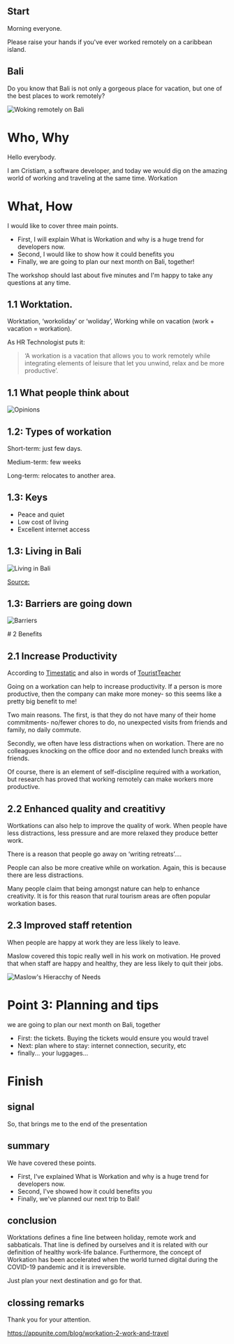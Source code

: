 ## Start
Morning everyone.

Please raise your hands if you've ever worked remotely on a caribbean island.

## Bali
Do you know that Bali is not only a gorgeous place for vacation, but one of the best places to work remotely?

![Woking remotely on Bali](images/bali-working.jpeg)

# Who, Why
Hello everybody. 

I am Cristiam, a software developer, and today we would dig on the amazing world of working and traveling at the same time. Workation

# What, How

I would like to cover three main points.

- First, I will explain What is Workation and why is a huge trend for developers now.
- Second, I would like to show how it could benefits you
- Finally, we are going to plan our next month on Bali, together!

The workshop should last about five minutes and I'm happy to take any questions at any time.

## 1.1 Worktation.

Worktation, ‘workoliday’ or ‘woliday’, 
Working while on vacation (work + vacation = workation).

As HR Technologist puts it:

> ‘A workation is a vacation that allows you to work remotely while integrating elements of leisure that let you unwind, relax and be more productive’.

## 1.1 What people think about
![Opinions](images/01_1_twitterpool.png)


## 1.2: Types of workation

Short-term: just few days.

Medium-term: few weeks

Long-term: relocates to another area. 

## 1.3: Keys

- Peace and quiet
- Low cost of living
- Excellent internet access

## 1.3: Living in Bali
![Living in Bali](images/01_3_living_bali.png)

[Source: ](https://digitalnomads.world/city-guide/bali/#Costs)

## 1.3: Barriers are going down
![Barriers](images/01_3_trend.png)


# 2 Benefits
## 2.1 Increase Productivity

According to [Timestatic](https://timetastic.co.uk/blog/what-is-a-workation) and also in words of [TouristTeacher]( https://tourismteacher.com/workation/)

Going on a workation can help to increase productivity. If a person is more productive, then the company can make more money- so this seems like a pretty big benefit to me!

Two main reasons. The first, is that they do not have many of their home commitments- no/fewer chores to do, no unexpected visits from friends and family, no daily commute.

Secondly, we often have less distractions when on workation. There are no colleagues knocking on the office door and no extended lunch breaks with friends.

Of course, there is an element of self-discipline required with a workation, but research has proved that working remotely can make workers more productive.

## 2.2 Enhanced quality and creatitivy

Wortkations can also help to improve the quality of work. When people have less distractions, less pressure and are more relaxed they produce better work.

There is a reason that people go away on ‘writing retreats’…. 

People can also be more creative while on workation. Again, this is because there are less distractions.

Many people claim that being amongst nature can help to enhance creativity. It is for this reason that rural tourism areas are often popular workation bases.

## 2.3  Improved staff retention

When people are happy at work they are less likely to leave.

Maslow covered this topic really well in his work on motivation. He proved that when staff are happy and healthy, they are less likely to quit their jobs.

![Maslow's Hieracchy of Needs](images/Maslows-Hierarchy-of-Needs-1024x791-1.jpeg)


# Point 3: Planning and tips

we are going to plan our next month on Bali, together
- First: the tickets. Buying the tickets would ensure you would travel
- Next: plan where to stay: internet connection, security, etc
- finally... your luggages...


# Finish

## signal
So, that brings me to the end of the presentation

## summary
We have covered these points.

- First, I've explained What is Workation and why is a huge trend for developers now.
- Second, I've showed how it could benefits you
- Finally, we've planned our next trip to Bali!

## conclusion
Worktations defines a fine line between holiday, remote work and sabbaticals. That  line is defined by ourselves and it is related with our definition of healthy work-life balance. Furthermore, the concept of Workation has been accelerated when the world turned digital during the COVID-19 pandemic and it is irreversible. 

Just plan your next destination and go for that. 

## clossing remarks
Thank you for your attention.



https://appunite.com/blog/workation-2-work-and-travel


